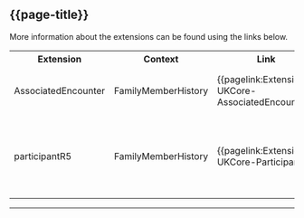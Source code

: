 ## {{page-title}}

More information about the extensions can be found using the links below.

<table class="assets" title="Extension list">
<tr>
<th class="width20">Extension</th>
<th class="width20">Context</th>
<th class="width30">Link</th>
<th class="width30">Comment</th>
</tr>
<tr>
<td>AssociatedEncounter</td>
<td>FamilyMemberHistory</td>
<td>{{pagelink:Extension-UKCore-AssociatedEncounter}}</td>
<td>This extension is used to reference an associated encounter.</td>
</tr>
<tr>
<td>participantR5</td>
<td>FamilyMemberHistory</td>
<td>{{pagelink:Extension-UKCore-Participant}}</td>
<td>This extension is a pre-adopted R5 element, for more details, see {{pagelink:Library-Extensions-PreAdopt}}.</td>
</tr>
</table>

---